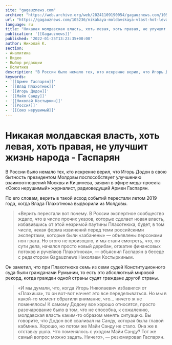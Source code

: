 ```yaml
---
site: "gagauznews.com"
archive: "https://web.archive.org/web/20241109190054/gagauznews.com/105236/nikakaya-moldavskaya-vlast-hot-levaya-hot-pravaya-ne-uluchshit-zhizn-naroda-gasparyan.html"
url: "https://gagauznews.com/105236/nikakaya-moldavskaya-vlast-hot-levaya-hot-pravaya-ne-uluchshit-zhizn-naroda-gasparyan.html"
language: ru
title: "Никакая молдавская власть, хоть левая, хоть правая, не улучшит жизнь народа - Гаспарян"
publication: '[[Gagauznews]]'
published: '2022-01-25T13:23:35+00:00'
author: Николай К.
section:
- Аналитика
- Видео
- Выбор редакции
- Политика
description: "В России было немало тех, кто искренне верил, что Игорь Додон в свою бытность президентом Молдовы поспособствует улучшению взаимоотношений Москвы и Кишинева, заявил в эфире меда-проекта «Союз нерушимый» журналист, радиоведущий Армен Гаспарян. По его словам, верить в такой исход событий перестали летом 2019 года, когда Влада Плахотнюка выдворили из Молдовы. «Верить перестали вот почему. В России экспертное сообщество ждало, что в числе прочих указов, которые сделает новая власть, избавившись от этой незримой паутины Плахотнюка, будет, в том числе, некая форма извинений перед теми российскими экспертами, которые были «забанены» — объявлены персонами нон грата. Но этого не произошло, и мы стали […]"
keywords:
- '[[Армен Гаспарян]]'
- '[[Влад Плахотнюк]]'
- '[[Игорь Додон]]'
- '[[Майя Санду]]'
- '[[Николай Костыркин]]'
- '[[Россия]]'
- '[[Союз нерушимый]]'
---
```


# Никакая молдавская власть, хоть левая, хоть правая, не улучшит жизнь народа - Гаспарян

В России было немало тех, кто искренне верил, что Игорь Додон в свою бытность президентом Молдовы поспособствует улучшению взаимоотношений Москвы и Кишинева, заявил в эфире меда-проекта «Союз нерушимый» журналист, радиоведущий Армен Гаспарян.

По его словам, верить в такой исход событий перестали летом 2019 года, когда Влада Плахотнюка выдворили из Молдовы.

> «Верить перестали вот почему. В России экспертное сообщество ждало, что в числе прочих указов, которые сделает новая власть, избавившись от этой незримой паутины Плахотнюка, будет, в том числе, некая форма извинений перед теми российскими экспертами, которые были «забанены» — объявлены персонами нон грата. Но этого не произошло, и мы стали смотреть, что, по сути дела, начался просто новый дерибан, отжатие финансовых потоков и ручейков Плахотнюка», — объяснил Гаспарян в беседе с редактором Gagauznews Николаем Костыркиным.

Он заметил, что при Плахотнюке семь из семи судей Конституционного суда были гражданами Румынии, то есть это абсолютный мировой рекорд, когда граждан одной страны судят граждане другой страны.

> «И мы думали, что, когда Игорь Николаевич избавился от «Плахиша», то он вот-вот начнет это все переделываться. Но мы в какой-то момент обратили внимание, что… ничего ж не поменялось! К самому Додону все хорошо относятся, просто разочарование было в том, что не способна, к сожалению, молдавская власть каким-то образом менять ситуацию. Вы говорите, что Додон всё сваливал на Санду, которая была главой кабмина. Хорошо, но потом же Майи Санду не стало. Она же в отставку ушла. Что поменялось с уходом Майи Санду? Тот же самый вопрос можно задать. Ничего», — резюмировал Гаспарян.
